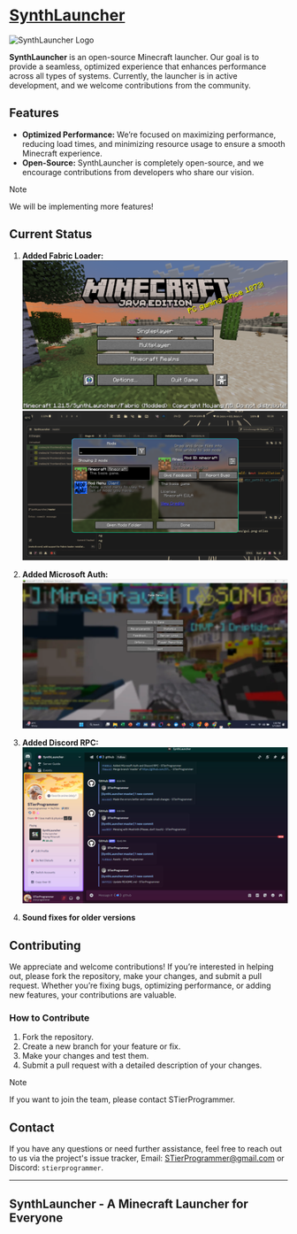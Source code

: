# [SynthLauncher](https://synthlauncher.vercel.app)

![SynthLauncher Logo](https://i.imgur.com/jCbkNh4.png)

**SynthLauncher** is an open-source Minecraft launcher. Our goal is to provide a seamless, optimized experience that enhances performance across all types of systems. Currently, the launcher is in active development, and we welcome contributions from the community.

## Features

- **Optimized Performance:** We’re focused on maximizing performance, reducing load times, and minimizing resource usage to ensure a smooth Minecraft experience.
- **Open-Source:** SynthLauncher is completely open-source, and we encourage contributions from developers who share our vision.

> [!NOTE]
> We will be implementing more features!

## Current Status

1. **Added Fabric Loader:**
![ss1](assets/fabric-1.png)
![ss2](assets/fabric-2.png)

2. **Added Microsoft Auth:**
![ss3](assets/hypixel.png)

3. **Added Discord RPC:**
![ss4](assets/discord-rpc.png)

4. **Sound fixes for older versions**

## Contributing

We appreciate and welcome contributions! If you’re interested in helping out, please fork the repository, make your changes, and submit a pull request. Whether you’re fixing bugs, optimizing performance, or adding new features, your contributions are valuable.

### How to Contribute

1. Fork the repository.
2. Create a new branch for your feature or fix.
3. Make your changes and test them.
4. Submit a pull request with a detailed description of your changes.

> [!NOTE]
> If you want to join the team, please contact STierProgrammer.

## Contact

If you have any questions or need further assistance, feel free to reach out to us via the project's issue tracker, Email: [STierProgrammer@gmail.com](mailto:stierprogrammer@gmail.com) or Discord: `stierprogrammer`.

---

## **SynthLauncher** - A Minecraft Launcher for Everyone
